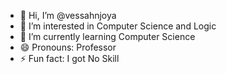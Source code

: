 - 👋 Hi, I’m @vessahnjoya
- 👀 I’m interested in Computer Science and Logic
- 🌱 I’m currently learning Computer Science
- 😄 Pronouns: Professor
- ⚡ Fun fact: I got No Skill

<!---
vessahnjoya/vessahnjoya is a ✨ special ✨ repository because its `README.md` (this file) appears on your GitHub profile.
You can click the Preview link to take a look at your changes.
--->
